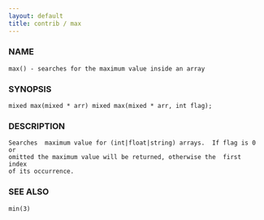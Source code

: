 ```yaml
---
layout: default
title: contrib / max
---
```


### NAME

    max() - searches for the maximum value inside an array


### SYNOPSIS

    mixed max(mixed * arr) mixed max(mixed * arr, int flag);


### DESCRIPTION

    Searches  maximum value for (int|float|string) arrays.  If flag is 0 or
    omitted the maximum value will be returned, otherwise the  first  index
    of its occurrence.


### SEE ALSO

    min(3)
